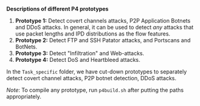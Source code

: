 **Descriptions of different P4 prototypes**

1. **Prototype 1:** Detect covert channels attacks, P2P Application Botnets and DDoS attacks. In general, it can be used to detect _any_ attacks that use packet lengths and IPD distributions as the flow features.
2. **Prototype 2:** Detect FTP and SSH Patator attacks, and Portscans and BotNets.
3. **Prototype 3:** Detect "Infiltration" and Web-attacks.
4. **Prototype 4:** Detect DoS and Heartbleed attacks.

In the ``Task_specific`` folder, we have cut-down prototypes to separately detect covert channel attacks, P2P botnet detection, DDoS attacks.

_Note_: To compile any prototype, run ``p4build.sh`` after putting the paths appropriately. 

